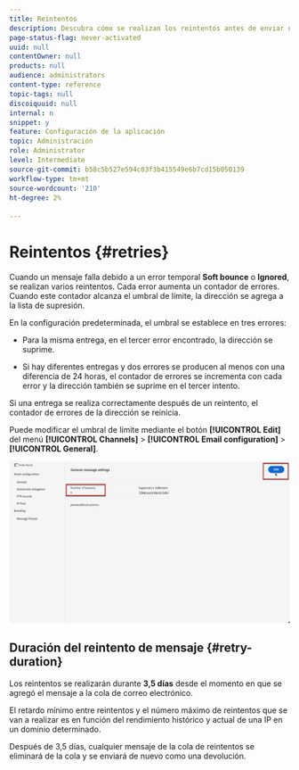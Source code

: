 ```yaml
---
title: Reintentos
description: Descubra cómo se realizan los reintentos antes de enviar una dirección a la lista de supresión
page-status-flag: never-activated
uuid: null
contentOwner: null
products: null
audience: administrators
content-type: reference
topic-tags: null
discoiquuid: null
internal: n
snippet: y
feature: Configuración de la aplicación
topic: Administración
role: Administrator
level: Intermediate
source-git-commit: b58c5b527e594c03f3b415549e6b7cd15b050139
workflow-type: tm+mt
source-wordcount: '210'
ht-degree: 2%

---
```



# Reintentos {#retries}

Cuando un mensaje falla debido a un error temporal **Soft bounce** o **Ignored**, se realizan varios reintentos. Cada error aumenta un contador de errores. Cuando este contador alcanza el umbral de límite, la dirección se agrega a la lista de supresión.

En la configuración predeterminada<!--so can you edit this setting or not?? contradictory information was given-->, el umbral se establece en tres errores:

* Para la misma entrega, en el tercer error encontrado, la dirección se suprime.

* Si hay diferentes entregas y dos errores se producen al menos con una diferencia de 24 horas, el contador de errores se incrementa con cada error y la dirección también se suprime en el tercer intento.

Si una entrega se realiza correctamente después de un reintento, el contador de errores de la dirección se reinicia.

Puede modificar el umbral de límite mediante el botón **[!UICONTROL Edit]** del menú **[!UICONTROL Channels]** > **[!UICONTROL Email configuration]** > **[!UICONTROL General]**.<!--currently you can edit this in staging // now I see in UI: Suppression rule > Bounce days??? > 4-->

![](../assets/retries-edition.png)

## Duración del reintento de mensaje {#retry-duration}

Los reintentos se realizarán durante **3,5 días** desde el momento en que se agregó el mensaje a la cola de correo electrónico.

El retardo mínimo entre reintentos y el número máximo de reintentos que se van a realizar es <!--managed by the Enhanced MTA,--> en función del rendimiento histórico y actual de una IP en un dominio determinado.

Después de 3,5 días, cualquier mensaje de la cola de reintentos se eliminará de la cola y se enviará de nuevo como una devolución.<!--???-->